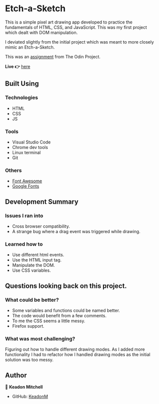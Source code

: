 # Etch-a-Sketch

This is a simple pixel art drawing app developed to practice the fundamentals of HTML, CSS, and JavaScript. This was my first project which dealt with DOM manipulation.

I deviated slightly from the initial project which was meant to more closely mimic an Etch-a-Sketch.

This was an [assignment](https://www.theodinproject.com/lessons/foundations-etch-a-sketch) from The Odin Project.

**Live 👉** [here](https://keadonm.github.io/03-odin-etch-a-sketch/)

## Built Using

### Technologies

- HTML
- CSS
- JS

### Tools

- Visual Studio Code
- Chrome dev tools
- Linux terminal
- Git

### Others

- [Font Awesome](https://fontawesome.com/)
- [Google Fonts](https://fonts.google.com/)

## Development Summary

### Issues I ran into

- Cross browser compatibility.
- A strange bug where a drag event was triggered while drawing.

### Learned how to

- Use different html events.
- Use the HTML input tag.
- Manipulate the DOM.
- Use CSS variables.

## Questions looking back on this project.

### What could be better?

- Some variables and functions could be named better.
- The code would benefit from a few comments.
- To me the CSS seems a little messy.
- Firefox support.

### What was most challenging?

Figuring out how to handle different drawing modes. As I added more functionality I had to refactor how I handled drawing modes as the initial solution was too messy.

## Author

👤 **Keadon Mitchell**

- GitHub: [KeadonM](https://github.com/keadonm)
